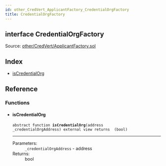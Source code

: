 ```yaml
---
id: other_CredVert_ApplicantFactory_CredentialOrgFactory
title: CredentialOrgFactory
---
```


<div class="contract-doc"><div class="contract"><h2 class="contract-header"><span class="contract-kind">interface</span> CredentialOrgFactory</h2><div class="source">Source: <a href="https://github.com/FriendlyUser/solidity-smart-contracts//blob/v0.2.0/contracts/other/CredVert/ApplicantFactory.sol" target="_blank">other/CredVert/ApplicantFactory.sol</a></div></div><div class="index"><h2>Index</h2><ul><li><a href="other_CredVert_ApplicantFactory_CredentialOrgFactory.html#isCredentialOrg">isCredentialOrg</a></li></ul></div><div class="reference"><h2>Reference</h2><div class="functions"><h3>Functions</h3><ul><li><div class="item function"><span id="isCredentialOrg" class="anchor-marker"></span><h4 class="name">isCredentialOrg</h4><div class="body"><code class="signature"><span>abstract </span>function <strong>isCredentialOrg</strong><span>(address _credentialOrgAddress) </span><span>external </span><span>view </span><span>returns  (bool) </span></code><hr/><dl><dt><span class="label-parameters">Parameters:</span></dt><dd><div><code>_credentialOrgAddress</code> - address</div></dd><dt><span class="label-return">Returns:</span></dt><dd>bool</dd></dl></div></div></li></ul></div></div></div>
